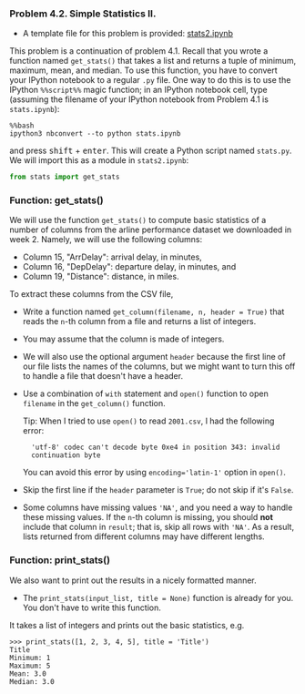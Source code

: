 ### Problem 4.2. Simple Statistics II.

- A template file for this problem is provided: [stats2.ipynb](stats2.ipynb)

This problem is a continuation of problem 4.1. Recall that you wrote a function named `get_stats()` that takes a list and returns a tuple of minimum, maximum, mean, and median. To use this function, you have to convert your IPython notebook to a regular `.py` file. One way to do this is to use the IPython `%%script%%` magic function; in an IPython notebook cell, type (assuming the filename of your IPython notebook from Problem 4.1 is `stats.ipynb`):

    %%bash
    ipython3 nbconvert --to python stats.ipynb

and press <kbd>shift</kbd> + <kbd>enter</kbd>. This will create a Python script
named `stats.py`. We will import this as a module in `stats2.ipynb`:

```python
from stats import get_stats
```

### Function: get_stats()

We will use the function `get_stats()` to compute basic statistics of a number of columns from the arline performance dataset we downloaded in week 2. Namely, we will use the following columns:

- Column 15, "ArrDelay": arrival delay, in minutes,
- Column 16, "DepDelay": departure delay, in minutes, and
- Column 19, "Distance": distance, in miles. 

To extract these columns from the CSV file,

- Write a function named `get_column(filename, n, header = True)` that reads
  the `n`-th column from a file and returns a list of integers.

- You may assume that the column is made of integers.

- We will also use the optional argument `header` because the first line of
  our file lists the names of the columns, but we might want to turn this off
  to handle a file that doesn't have a header.

- Use a combination of `with` statement and `open()` function to open
  `filename` in the `get_column()` function.

  Tip: When I tried to use `open()` to read `2001.csv`, I had the
  following error:

        'utf-8' codec can't decode byte 0xe4 in position 343: invalid
        continuation byte

  You can avoid this error by using `encoding='latin-1'` option in `open()`.

- Skip the first line if the `header` parameter is `True`;
  do not skip if it's `False`.

- Some columns have missing values `'NA'`, and you need a way to handle these missing values. If the `n`-th column is missing, you should **not** include that column in `result`; that is, skip all rows with `'NA'`.  As a result, lists returned from different columns may have different lengths.

### Function: print_stats()

We also want to print out the results in a nicely formatted manner.

- The `print_stats(input_list, title = None)` function is already for you. You
don't have to write this function.

It takes a list of integers and prints out the basic statistics, e.g.

    >>> print_stats([1, 2, 3, 4, 5], title = 'Title')
    Title
    Minimum: 1
    Maximum: 5
    Mean: 3.0
    Median: 3.0

